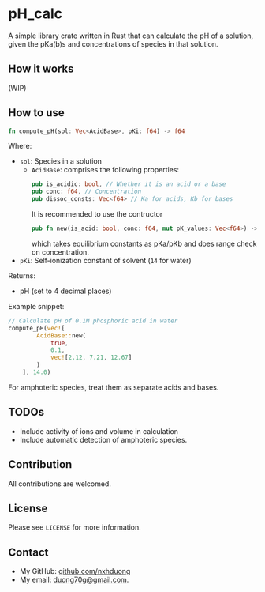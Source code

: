# pH_calc
A simple library crate written in Rust that can calculate the pH of a solution, given the pKa(b)s and concentrations of species in that solution.
## How it works
(WIP)
## How to use
```rust 
fn compute_pH(sol: Vec<AcidBase>, pKi: f64) -> f64
```
Where:
- `sol`: Species in a solution
    - `AcidBase`: comprises the following properties:
        ```rust
        pub is_acidic: bool, // Whether it is an acid or a base
        pub conc: f64, // Concentration
        pub dissoc_consts: Vec<f64> // Ka for acids, Kb for bases
        ```
        It is recommended to use the contructor
        ```rust
        pub fn new(is_acid: bool, conc: f64, mut pK_values: Vec<f64>) -> Self
        ```
        which takes equilibrium constants as pKa/pKb and does range check on concentration.
- `pKi`: Self-ionization constant of solvent (`14` for water)

Returns:
- pH (set to 4 decimal places)

Example snippet:
```rust
// Calculate pH of 0.1M phosphoric acid in water
compute_pH(vec![
        AcidBase::new(
            true,
            0.1,
            vec![2.12, 7.21, 12.67]
        )
    ], 14.0)
```
For amphoteric species, treat them as separate acids and bases.
## TODOs
- Include activity of ions and volume in calculation
- Include automatic detection of amphoteric species.
## Contribution
All contributions are welcomed.
## License
Please see `LICENSE` for more information.
## Contact
- My GitHub: [github.com/nxhduong](https://github.com/nxhduong)
- My email: duong70g@gmail.com.